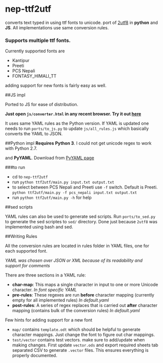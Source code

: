 nep-ttf2utf
===========

converts text typed in using ttf fonts to unicode. port of [2utf8](https://github.com/foss-np/2utf8) in **python** and **JS**. All implementations use same conversion rules. 

### Supports multiple ttf fonts. 
Currently supported fonts are 

- Kantipur
- Preeti 
- PCS Nepali
- FONTASY_HIMALI_TT

adding support for new fonts is fairly easy as well.

##JS impl

Ported to JS for ease of distribution. 

**Just open `js/converter.html` in any recent browser. Try it out [here](http://nepalitankan.appspot.com/ttf2utf/)**


It uses same YAML rules as the Python version. If YAML is updated one needs to run `ports/to_js.py` to update `js/all_rules.js` which basically converts the YAML to JSON.

##Python impl
**Requires**
**Python 3**. 
I could not get unicode regex to work with Python 2.7.

and **PyYAML**. Download from [PyYAML page](http://pyyaml.org/wiki/PyYAML) 

###to run 

- cd to `nep-ttf2utf`
- run `python ttf2utf/main.py input.txt output.txt`
- to select between PCS Nepali and Preeti use `-f` switch. Default is Preeti. `python ttf2utf/main.py -f pcs_nepali input.txt output.txt`
- run `python ttf2utf/main.py -h` for help


##sed scripts

YAML rules can also be used to generate sed scripts. Run `ports/to_sed.py` to generate the sed scriptes to `sed/` directory. Done just because `2utf8` was implemented using bash and sed.

##Writing Rules

All the conversion rules are located in rules folder in YAML files, one for each supported font. 

*YAML was chosen over JSON or XML because of its readability and support for comments*

There are three sections in a YAML rule:

- **char-map**: This maps a single character in input to one or more Unicode character. *In font specific YAML*
- **pre-rules**: These regexes are run **before** character mapping (currently empty for all implemented rules) *In default.yaml*
- **post-rules**: A series of regex replaces that is carried out **after** character mapping (contains bulk of the conversion rules) *In default.yaml*

Few hints for adding support for a new font

- `map/` contains `template.odt` which should be helpful to generate character mappings. Just change the font to figure out char mappings.
- `test/vector` contains test vectors. make sure to add/update when making changes. First update `vector.ods` and export required sheets tab separated CSV to generate `.vector` files. This ensures everything is properly documented.
